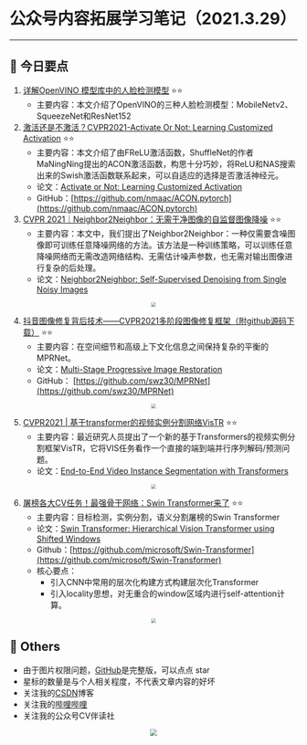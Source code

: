# 公众号内容拓展学习笔记（2021.3.29）

------



## :paperclip:  今日要点

1. [详解OpenVINO 模型库中的人脸检测模型](https://mp.weixin.qq.com/s/hzIye5GGWCmvG-QpZyY3Nw)         :star::star:
   - 主要内容：本文介绍了OpenVINO的三种人脸检测模型：MobileNetv2、SqueezeNet和ResNet152
2. [激活还是不激活？CVPR2021-Activate Or Not: Learning Customized Activation](https://mp.weixin.qq.com/s/k76PPv-O-TSyx8vzWRwk-Q)        :star::star:
   - 主要内容：本文介绍了由FReLU激活函数，ShuffleNet的作者MaNingNing提出的ACON激活函数，构思十分巧妙，将ReLU和NAS搜索出来的Swish激活函数联系起来，可以自适应的选择是否激活神经元。
   - 论文：[Activate or Not: Learning Customized Activation](https://arxiv.org/abs/2009.04759)
   - GitHub：[https://github.com/nmaac/ACON.pytorch](https://github.com/nmaac/ACON.pytorch)
3. [CVPR 2021｜Neighbor2Neighbor：无需干净图像的自监督图像降噪](https://mp.weixin.qq.com/s/sH-G4g0EyQLu2l91Xvdefw)       :star::star:
   - 主要内容：本文中，我们提出了Neighbor2Neighbor：一种仅需要含噪图像即可训练任意降噪网络的方法。该方法是一种训练策略，可以训练任意降噪网络而无需改造网络结构、无需估计噪声参数，也无需对输出图像进行复杂的后处理。
   - 论文：[Neighbor2Neighbor: Self-Supervised Denoising from Single Noisy Images](https://arxiv.org/abs/2101.02824)

<div align=center><img src="https://mmbiz.qpic.cn/sz_mmbiz_jpg/gYUsOT36vfr5CPcrkR86MibgNVFjd2HoBTGJKhYog0YANA1dEuvwl8plqInS6TC0B0K8Ef776qNUGwDnx50LA2Q/640?wx_fmt=jpeg&tp=webp&wxfrom=5&wx_lazy=1&wx_co=1" style='zoom:50%'>
</div>

4. [抖音图像修复背后技术——CVPR2021多阶段图像修复框架（附github源码下载）](https://mp.weixin.qq.com/s/NexOBSFoYXdFoSbK3ON1cQ)       :star::star:
   - 主要内容：在空间细节和高级上下文化信息之间保持复杂的平衡的MPRNet。
   - 论文：[Multi-Stage Progressive Image Restoration](https://arxiv.org/pdf/2102.02808.pdf)
   - GitHub： [https://github.com/swz30/MPRNet](https://github.com/swz30/MPRNet)

<div align=center><img src="https://mmbiz.qpic.cn/mmbiz_png/1MtnAxmWSwOAQOYy82zrgWHic4h6xHIwuicl6OqpUsicXIAoVjZlRnatsEuhoSxlyZmmialCXDQaJghzssvibQqlibCQ/640?wx_fmt=png&tp=webp&wxfrom=5&wx_lazy=1&wx_co=1" style='zoom:50%'>
</div>

5. [CVPR2021 | 基于transformer的视频实例分割网络VisTR](https://mp.weixin.qq.com/s/Sea_mcTLXq6FmZv5NcW_QQ)        :star::star:
   - 主要内容：最近研究人员提出了一个新的基于Transformers的视频实例分割框架VisTR，它将VIS任务看作一个直接的端到端并行序列解码/预测问题。
   - 论文：[End-to-End Video Instance Segmentation with Transformers](https://arxiv.org/abs/2011.14503)

<div align=center><img src="https://mmbiz.qpic.cn/mmbiz_png/Q0FNTB1XHicyic6DQiaQIKvSkR9uIicfeS7Gd1PaHVTsHAoCV2wHGddiaR2BPDEdmiaBSuxW7086FO8E3wQXv788GK1A/640?wx_fmt=png&tp=webp&wxfrom=5&wx_lazy=1&wx_co=1" style='zoom:50%'>
</div>

6. [屠榜各大CV任务！最强骨干网络：Swin Transformer来了](https://mp.weixin.qq.com/s/bxBqhL7MKs1nFyP60dEZEA)        :star::star:
   - 主要内容：目标检测，实例分割，语义分割屠榜的Swin Transformer
   - 论文：[Swin Transformer: Hierarchical Vision Transformer using Shifted Windows](https://arxiv.org/abs/2103.14030)
   - Github：[https://github.com/microsoft/Swin-Transformer](https://github.com/microsoft/Swin-Transformer)
   - 核心要点：
     - 引入CNN中常用的层次化构建方式构建层次化Transformer
     - 引入locality思想，对无重合的window区域内进行self-attention计算。

<div align=center><img src="https://mmbiz.qpic.cn/mmbiz_png/J24zDnPUB9EnPcy0scQj2ic4PvL65b8tTJpMVG9hLD6wJnB9GMJR9ROL9K4ZjlqUPOBnOj6IouujJUWn5jdfOMg/640?wx_fmt=png&tp=webp&wxfrom=5&wx_lazy=1&wx_co=1" style='zoom:50%'>
</div>


## :paperclip:  Others

- 由于图片权限问题，[GitHub](https://github.com/xiaoxuebajie/dairly_learning)是完整版，可以点点 star
- 星标的数量是与个人相关程度，不代表文章内容的好坏
- 关注我的[CSDN](https://mp.csdn.net/console/article)博客
- 关注我的[哔哩哔哩](https://space.bilibili.com/424394389?spm_id_from=333.788.b_765f7570696e666f.1)
- 关注我的公众号CV伴读社

<div align=center><img src="https://img-blog.csdnimg.cn/202005031406335.jpg" style='zoom:80%'>
</div>